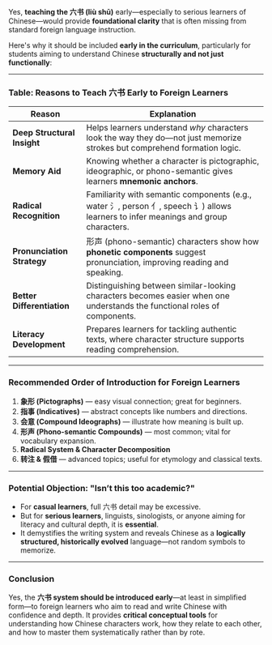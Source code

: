 Yes, **teaching the 六书 (liù shū)** early—especially to serious learners of Chinese—would provide **foundational clarity** that is often missing from standard foreign language instruction.

Here's why it should be included **early in the curriculum**, particularly for students aiming to understand Chinese **structurally and not just functionally**:

---

### Table: Reasons to Teach 六书 Early to Foreign Learners

| Reason                      | Explanation                                                                                                                      |
| --------------------------- | -------------------------------------------------------------------------------------------------------------------------------- |
| **Deep Structural Insight** | Helps learners understand *why* characters look the way they do—not just memorize strokes but comprehend formation logic.        |
| **Memory Aid**              | Knowing whether a character is pictographic, ideographic, or phono-semantic gives learners **mnemonic anchors**.                 |
| **Radical Recognition**     | Familiarity with semantic components (e.g., water 氵, person 亻, speech 讠) allows learners to infer meanings and group characters. |
| **Pronunciation Strategy**  | 形声 (phono-semantic) characters show how **phonetic components** suggest pronunciation, improving reading and speaking.           |
| **Better Differentiation**  | Distinguishing between similar-looking characters becomes easier when one understands the functional roles of components.        |
| **Literacy Development**    | Prepares learners for tackling authentic texts, where character structure supports reading comprehension.                        |

---

### Recommended Order of Introduction for Foreign Learners

1. **象形 (Pictographs)** — easy visual connection; great for beginners.
2. **指事 (Indicatives)** — abstract concepts like numbers and directions.
3. **会意 (Compound Ideographs)** — illustrate how meaning is built up.
4. **形声 (Phono-semantic Compounds)** — most common; vital for vocabulary expansion.
5. **Radical System & Character Decomposition**
6. **转注 & 假借** — advanced topics; useful for etymology and classical texts.

---

### Potential Objection: "Isn’t this too academic?"

* For **casual learners**, full 六书 detail may be excessive.
* But for **serious learners**, linguists, sinologists, or anyone aiming for literacy and cultural depth, it is **essential**.
* It demystifies the writing system and reveals Chinese as a **logically structured, historically evolved** language—not random symbols to memorize.

---

### Conclusion

Yes, the **六书 system should be introduced early**—at least in simplified form—to foreign learners who aim to read and write Chinese with confidence and depth. It provides **critical conceptual tools** for understanding how Chinese characters work, how they relate to each other, and how to master them systematically rather than by rote.
